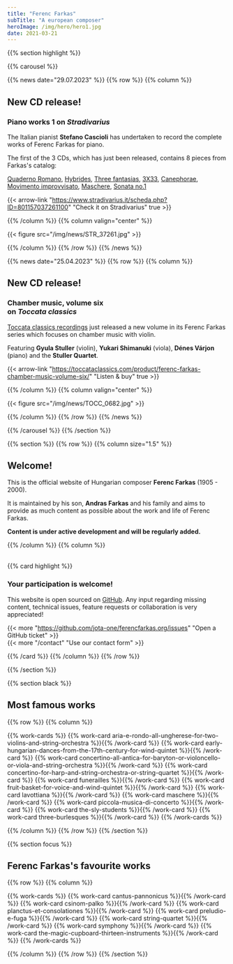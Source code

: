 ```yaml
---
title: "Ferenc Farkas"
subTitle: "A european composer"
heroImage: /img/hero/hero1.jpg
date: 2021-03-21
---
```


{{% section highlight %}}

{{% carousel %}}

{{% news date="29.07.2023" %}}
{{% row %}}
{{% column %}}

## New CD release!
### Piano works 1 on *Stradivarius*

The Italian pianist **Stefano Cascioli** has undertaken to record the complete
works of Ferenc Farkas for piano.

The first of the 3 CDs, which has just been released, contains 8 pieces from
Farkas's catalog:

[Quaderno Romano](/work/?r=quaderno-romano),
[Hybrides](/work/?r=hybrides),
[Three fantasias](/work/?r=three-fantasias),
[3X33](/work/?r=3-x-33),
[Canephorae](/work/?r=canephorae),
[Movimento improvvisato](/work/?r=movimento-improvvisato),
[Maschere](/work/?r=maschere),
[Sonata no.1](/work/?r=sonata-1-for-piano)

{{< arrow-link "https://www.stradivarius.it/scheda.php?ID=801157037261100" "Check it on Stradivarius" true >}}

{{% /column %}}
{{% column valign="center" %}}

{{< figure src="/img/news/STR_37261.jpg" >}}

{{% /column %}}
{{% /row %}}
{{% /news %}}

{{% news date="25.04.2023" %}}
{{% row %}}
{{% column %}}
## New CD release!
### Chamber music, volume six<br>on *Toccata classics*

[Toccata classics recordings](https://toccataclassics.com/) just released a new
volume in its Ferenc Farkas series which focuses on chamber music with violin.

Featuring **Gyula Stuller** (violin), **Yukari Shimanuki** (viola), **Dénes Várjon** (piano) and the **Stuller Quartet**.

{{< arrow-link "https://toccataclassics.com/product/ferenc-farkas-chamber-music-volume-six/" "Listen & buy" true >}}

{{% /column %}}
{{% column valign="center" %}}

{{< figure src="/img/news/TOCC_0682.jpg" >}}

{{% /column %}}
{{% /row %}}
{{% /news %}}

{{% /carousel %}}
{{% /section %}}

{{% section %}}
{{% row %}}
{{% column size="1.5" %}}
## Welcome!

This is the official website of Hungarian composer **Ferenc Farkas** (1905 - 2000).

It is maintained by his son, **Andras Farkas** and his family and aims to provide
as much content as possible about the work and life of Ferenc Farkas.

**Content is under active development and will be regularly added.**

<!--
We currently focus on fullfiling the [catalogue of works](/work) which contains
more than 800 works. We've planned to add musical samples, images and contextual
information for the most famous and played works.
-->

{{% /column %}}
{{% column %}}

<br>
{{% card highlight %}}

### Your participation is welcome!

This website is open sourced on [GitHub](https://github.com/jota-one/ferencfarkas.org).
Any input regarding missing content, technical issues, feature requests or
collaboration is very appreciated!

{{< more "https://github.com/jota-one/ferencfarkas.org/issues" "Open a GitHub ticket" >}}
<br/>
{{< more "/contact" "Use our contact form" >}}

{{% /card %}}
{{% /column %}}
{{% /row %}}

{{% /section %}}

{{% section black %}}
## Most famous works

{{% row %}}
{{% column %}}

{{% work-cards %}}
{{% work-card aria-e-rondo-all-ungherese-for-two-violins-and-string-orchestra %}}{{% /work-card %}}
{{% work-card early-hungarian-dances-from-the-17th-century-for-wind-quintet %}}{{% /work-card %}}
{{% work-card concertino-all-antica-for-baryton-or-violoncello-or-viola-and-string-orchestra %}}{{% /work-card %}}
{{% work-card concertino-for-harp-and-string-orchestra-or-string-quartet %}}{{% /work-card %}}
{{% work-card funerailles  %}}{{% /work-card %}}
{{% work-card fruit-basket-for-voice-and-wind-quintet %}}{{% /work-card %}}
{{% work-card lavottiana %}}{{% /work-card %}}
{{% work-card maschere %}}{{% /work-card %}}
{{% work-card piccola-musica-di-concerto %}}{{% /work-card %}}
{{% work-card the-sly-students %}}{{% /work-card %}}
{{% work-card three-burlesques %}}{{% /work-card %}}
{{% /work-cards %}}

{{% /column %}}
{{% /row %}}
{{% /section %}}

{{% section focus %}}
## Ferenc Farkas's favourite works

{{% row %}}
{{% column %}}

{{% work-cards %}}
{{% work-card cantus-pannonicus %}}{{% /work-card %}}
{{% work-card csinom-palko %}}{{% /work-card %}}
{{% work-card planctus-et-consolationes %}}{{% /work-card %}}
{{% work-card preludio-e-fuga %}}{{% /work-card %}}
{{% work-card string-quartet %}}{{% /work-card %}}
{{% work-card symphony %}}{{% /work-card %}}
{{% work-card the-magic-cupboard-thirteen-instruments %}}{{% /work-card %}}
{{% /work-cards %}}

{{% /column %}}
{{% /row %}}
{{% /section %}}
